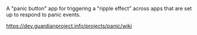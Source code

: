 
A "panic button" app for triggering a "ripple effect" across apps that are set
up to respond to panic events.

https://dev.guardianproject.info/projects/panic/wiki
